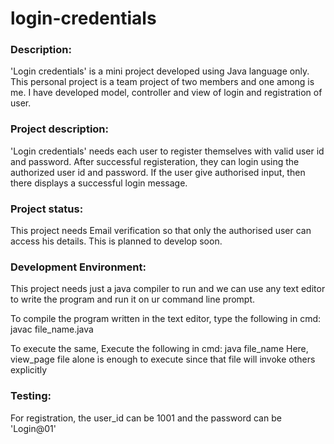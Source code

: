 # login-credentials 

### Description:
'Login credentials' is a mini project developed using Java language only. This personal project is a team project of two members and one among is me. I have developed model, controller and view of login and registration of user.

### Project description:
'Login credentials' needs each user to register themselves with valid user id and password. After successful registeration, they can login using the authorized user id and password. If the user give authorised input, then there displays a successful login message.

### Project status:
This project needs Email verification so that only the authorised user can access his details. This is planned to develop soon.

### Development Environment:
This project needs just a java compiler to run and we can use any text editor to write the program and run it on ur command line prompt.

To compile the program written in the text editor, type the following in cmd:
javac file_name.java

To execute the same, Execute the following in cmd:
java file_name
Here, view_page file alone is enough to execute since that file will invoke others explicitly

### Testing:
For registration, the user_id can be 1001 and the password can be 'Login@01'
